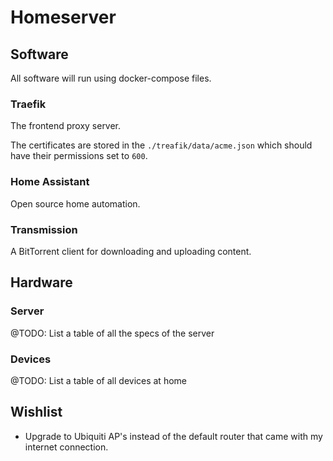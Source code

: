 # Homeserver

## Software
All software will run using docker-compose files.

### Traefik
The frontend proxy server.

The certificates are stored in the `./treafik/data/acme.json` which should have their permissions set to `600`.

### Home Assistant
Open source home automation.

### Transmission
A BitTorrent client for downloading and uploading content.

## Hardware

### Server
@TODO: List a table of all the specs of the server

### Devices
@TODO: List a table of all devices at home

## Wishlist
- Upgrade to Ubiquiti AP's instead of the default router that came with my internet connection. 
